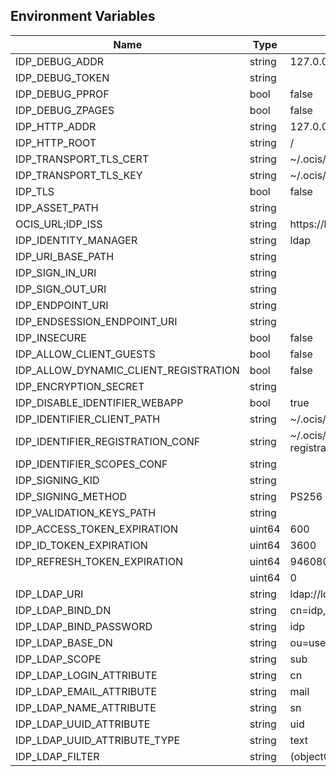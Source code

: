 ## Environment Variables

| Name | Type | Default Value | Description |
|------|------|---------------|-------------|
| IDP_DEBUG_ADDR | string | 127.0.0.1:9134 | |
| IDP_DEBUG_TOKEN | string |  | |
| IDP_DEBUG_PPROF | bool | false | |
| IDP_DEBUG_ZPAGES | bool | false | |
| IDP_HTTP_ADDR | string | 127.0.0.1:9130 | |
| IDP_HTTP_ROOT | string | / | |
| IDP_TRANSPORT_TLS_CERT | string | ~/.ocis/idp/server.crt | |
| IDP_TRANSPORT_TLS_KEY | string | ~/.ocis/idp/server.key | |
| IDP_TLS | bool | false | |
| IDP_ASSET_PATH | string |  | |
| OCIS_URL;IDP_ISS | string | https://localhost:9200 | |
| IDP_IDENTITY_MANAGER | string | ldap | |
| IDP_URI_BASE_PATH | string |  | |
| IDP_SIGN_IN_URI | string |  | |
| IDP_SIGN_OUT_URI | string |  | |
| IDP_ENDPOINT_URI | string |  | |
| IDP_ENDSESSION_ENDPOINT_URI | string |  | |
| IDP_INSECURE | bool | false | |
| IDP_ALLOW_CLIENT_GUESTS | bool | false | |
| IDP_ALLOW_DYNAMIC_CLIENT_REGISTRATION | bool | false | |
| IDP_ENCRYPTION_SECRET | string |  | |
| IDP_DISABLE_IDENTIFIER_WEBAPP | bool | true | |
| IDP_IDENTIFIER_CLIENT_PATH | string | ~/.ocis/idp | |
| IDP_IDENTIFIER_REGISTRATION_CONF | string | ~/.ocis/idp/identifier-registration.yaml | |
| IDP_IDENTIFIER_SCOPES_CONF | string |  | |
| IDP_SIGNING_KID | string |  | |
| IDP_SIGNING_METHOD | string | PS256 | |
| IDP_VALIDATION_KEYS_PATH | string |  | |
| IDP_ACCESS_TOKEN_EXPIRATION | uint64 | 600 | |
| IDP_ID_TOKEN_EXPIRATION | uint64 | 3600 | |
| IDP_REFRESH_TOKEN_EXPIRATION | uint64 | 94608000 | |
|  | uint64 | 0 | |
| IDP_LDAP_URI | string | ldap://localhost:9125 | |
| IDP_LDAP_BIND_DN | string | cn=idp,ou=sysusers,dc=ocis,dc=test | |
| IDP_LDAP_BIND_PASSWORD | string | idp | |
| IDP_LDAP_BASE_DN | string | ou=users,dc=ocis,dc=test | |
| IDP_LDAP_SCOPE | string | sub | |
| IDP_LDAP_LOGIN_ATTRIBUTE | string | cn | |
| IDP_LDAP_EMAIL_ATTRIBUTE | string | mail | |
| IDP_LDAP_NAME_ATTRIBUTE | string | sn | |
| IDP_LDAP_UUID_ATTRIBUTE | string | uid | |
| IDP_LDAP_UUID_ATTRIBUTE_TYPE | string | text | |
| IDP_LDAP_FILTER | string | (objectClass=posixaccount) | |